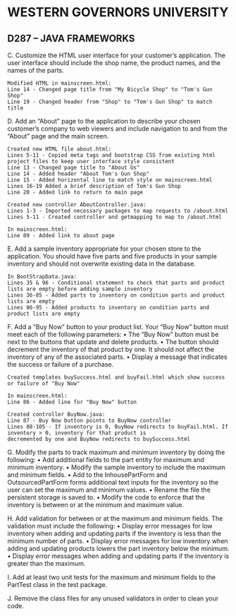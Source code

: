 # WESTERN GOVERNORS UNIVERSITY 
## D287 – JAVA FRAMEWORKS

C.  Customize the HTML user interface for your customer’s application. The user interface should include the shop name, the product names, and the names of the parts.
    
    Modified HTML in mainscreen.html:
    Line 14 - Changed page title from "My Bicycle Shop" to "Tom's Gun Shop"
    Line 19 - Changed header from "Shop" to "Tom's Gun Shop" to match title

D.  Add an “About” page to the application to describe your chosen customer’s company to web viewers and include navigation to and from the “About” page and the main screen.

    Created new HTML file about.html:
    Lines 5-11 - Copied meta tags and bootstrap CSS from existing html project files to keep user interface style consistent
    Line 13 - Changed page title to "About Us"
    Line 14 - Added header "About Tom's Gun Shop"
    Line 15 - Added horizontal line to match style on mainscreen.html
    Lines 16-19 Added a brief description of Tom's Gun Shop
    Line 20 - Added link to return to main page
    
    Created new controller AboutController.java:
    Lines 1-3 - Imported necessary packages to map requests to /about.html
    Lines 5-11 - Created controller and getmapping to map to /about.html

    In mainscreen.html:
    Line 89 - Added link to about page

E.  Add a sample inventory appropriate for your chosen store to the application. You should have five parts and five products in your sample inventory and should not overwrite existing data in the database.

    In BootStrapData.java:
    Lines 35 & 96 - Conditional statement to check that parts and product lists are empty before adding sample inventory
    Lines 36-85 - Added parts to inventory on condition parts and product lists are empty
    Lines 86-95 - Added products to inventory on condition parts and product lists are empty

F.  Add a “Buy Now” button to your product list. Your “Buy Now” button must meet each of the following parameters:
•  The “Buy Now” button must be next to the buttons that update and delete products.
•  The button should decrement the inventory of that product by one. It should not affect the inventory of any of the associated parts.
•  Display a message that indicates the success or failure of a purchase.

    Created templates buySuccess.html and buyFail.html which show success or failure of "Buy Now"
    
    In mainscreen.html:
    Line 86 - Added line for "Buy Now" button

    Created controller BuyNow.java: 
    Line 87 - Buy Now button points to BuyNow controller 
    Lines 88-105 - If inventory is 0, BuyNow redirects to buyFail.html. If inventory > 0, inventory for that product is 
    decremented by one and BuyNow redirects to buySuccess.html

G.  Modify the parts to track maximum and minimum inventory by doing the following:
•  Add additional fields to the part entity for maximum and minimum inventory.
•  Modify the sample inventory to include the maximum and minimum fields.
•  Add to the InhousePartForm and OutsourcedPartForm forms additional text inputs for the inventory so the user can set the maximum and minimum values.
•  Rename the file the persistent storage is saved to.
•  Modify the code to enforce that the inventory is between or at the minimum and maximum value.


H.  Add validation for between or at the maximum and minimum fields. The validation must include the following:
•  Display error messages for low inventory when adding and updating parts if the inventory is less than the minimum number of parts.
•  Display error messages for low inventory when adding and updating products lowers the part inventory below the minimum.
•  Display error messages when adding and updating parts if the inventory is greater than the maximum.


I.  Add at least two unit tests for the maximum and minimum fields to the PartTest class in the test package.


J.  Remove the class files for any unused validators in order to clean your code.